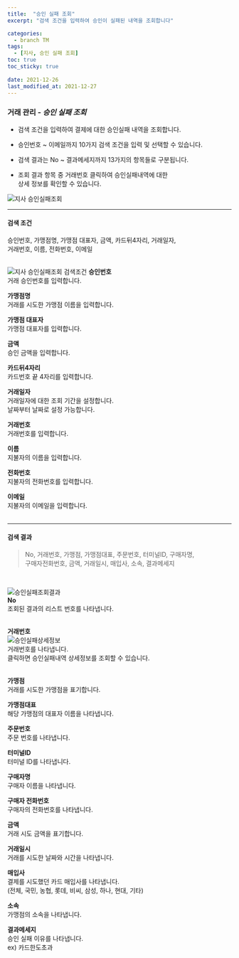 ```yaml
---
title:  "승인 실패 조회"
excerpt: "검색 조건을 입력하여 승인이 실패된 내역을 조회합니다"

categories:
  - branch TM
tags:
  - [지사, 승인 실패 조회]
toc: true
toc_sticky: true
 
date: 2021-12-26
last_modified_at: 2021-12-27
---
```

### 거래 관리 - *승인 실패 조회*
- 검색 조건을 입력하여 결제에 대한 승인실패 내역을 조회합니다.

- 승인번호 ~ 이메일까지 10가지 검색 조건을 입력 및 선택할 수 있습니다.

- 검색 결과는 No ~ 결과메세지까지 13가지의 항목들로 구분됩니다.

- 조회 결과 항목 중 거래번호 클릭하여 승인실패내역에 대한<br>상세 정보를 확인할 수 있습니다.

![지사 승인실패조회](https://user-images.githubusercontent.com/95394003/147448138-47608bfc-4819-43ff-b2ef-9250719ea2bb.jpeg)

---

#### 검색 조건
승인번호, 가맹점명, 가맹점 대표자, 금액, 카드뒤4자리, 거래일자,<br>거래번호, 이름, 전화번호, 이메일<br>
<br>

![지사 승인실패조회 검색조건](https://user-images.githubusercontent.com/95394003/147448251-027789c6-c61b-49fd-8c2e-37120ccf3cc1.jpeg)
**승인번호**<br>
거래 승인번호를 입력합니다.

**가맹점명**<br>
거래를 시도한 가맹점 이름을 입력합니다.

**가맹점 대표자**<br>
가맹점 대표자를 입력합니다.

**금액**<br>
승인 금액을 입력합니다.

**카드뒤4자리**<br>
카드번호 끝 4자리를 입력합니다.

**거래일자**<br>
거래일자에 대한 조회 기간을 설정합니다.<br>날짜부터 날짜로 설정 가능합니다.

**거래번호**<br>
거래번호를 입력합니다.

**이름**<br>
지불자의 이름을 입력합니다.

**전화번호**<br>
지불자의 전화번호를 입력합니다.

**이메일**<br>
지불자의 이메일을 입력합니다.
<br>
<br>

---

#### 검색 결과
>No, 거래번호, 가맹점, 가맹점대표, 주문번호, 터미널ID, 구매자명,<br>구매자전화번호, 금액, 거래일시, 매입사, 소속, 결과메세지<br>
<br>

![승인실패조회결과](https://user-images.githubusercontent.com/95394003/146496343-bbb2f54e-2779-4060-bc59-b0ebe54f987c.png)<br>
**No**<br>
조회된 결과의 리스트 번호를 나타냅니다.
<br>
<br>

**거래번호**<br>
![승인실패상세정보](https://user-images.githubusercontent.com/95394003/146496632-26b69cfd-3b12-48d9-ae20-947d1b106ac7.png)
<br>거래번호를 나타냅니다.<br>클릭하면 승인실패내역 상세정보를 조회할 수 있습니다.
<br>
<br>

**가맹점**<br>
거래를 시도한 가맹점을 표기합니다.

**가맹점대표**<br>
해당 가맹점의 대표자 이름을 나타냅니다.

**주문번호**<br>
주문 번호를 나타냅니다.

**터미널ID**<br>
터미널 ID를 나타냅니다.

**구매자명**<br>
구매자 이름을 나타냅니다.

**구매자 전화번호**<br>
구매자의 전화번호를 나타냅니다.

**금액**<br>
거래 시도 금액을 표기합니다.

**거래일시**<br>
거래를 시도한 날짜와 시간을 나타냅니다.

**매입사**<br>
결제를 시도했던 카드 매입사를 나타냅니다.<br>
(전체, 국민, 농협, 롯데, 비씨, 삼성, 하나, 현대, 기타)

**소속**<br>
가맹점의 소속을 나타냅니다.

**결과메세지**<br>
승인 실패 이유를 나타냅니다.<br>
ex) 카드한도초과